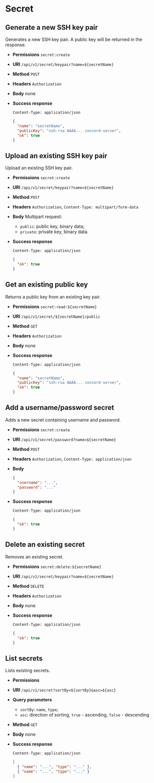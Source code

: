 # Secret

## Generate a new SSH key pair

Generates a new SSH key pair. A public key will be returned in the response.

* **Permissions** `secret:create`
* **URI** `/api/v1/secret/keypair?name=${secretName}`
* **Method** `POST`
* **Headers** `Authorization`
* **Body** none
* **Success response**
    ```
    Content-Type: application/json
    ```
    
    ```json
    {
      "name": "secretName",
      "publicKey": "ssh-rsa AAAA... concord-server",
      "ok": true
    }
    ```

## Upload an existing SSH key pair

Upload an existing SSH key pair.

* **Permissions** `secret:create`
* **URI** `/api/v1/secret/keypair?name=${secretName}`
* **Method** `POST`
* **Headers** `Authorization`, `Content-Type: multipart/form-data`
* **Body**
    Multipart request:
    - `public`: public key, binary data;
    - `private`: private key, binary data.
* **Success response**
    ```
    Content-Type: application/json
    ```
    
    ```json
    {
      "ok": true
    }
    ```

## Get an existing public key

Returns a public key from an existing key pair.

* **Permissions** `secret:read:${secretName}`
* **URI** `/api/v1/secret/${secretName}/public`
* **Method** `GET`
* **Headers** `Authorization`
* **Body**
    none
* **Success response**
    ```
    Content-Type: application/json
    ```
    
    ```json
    {
      "name": "secretName",
      "publicKey": "ssh-rsa AAAA... concord-server",
      "ok": true
    }
    ```
    
## Add a username/password secret

Adds a new secret containing username and password.

* **Permissions** `secret:create`
* **URI** `/api/v1/secret/password?name=${secretName}`
* **Method** `POST`
* **Headers** `Authorization`, `Content-Type: application/json`
* **Body**
    ```json
    {
      "username": "...",
      "password": "..."
    }
    ```
* **Success response**
    ```
    Content-Type: application/json
    ```
    
    ```json
    {
      "ok": true
    }
    ```

## Delete an existing secret

Removes an existing secret.

* **Permissions** `secret:delete:${secretName}`
* **URI** `/api/v1/secret/keypair?name=${secretName}`
* **Method** `DELETE`
* **Headers** `Authorization`
* **Body**
    none
* **Success response**
    ```
    Content-Type: application/json
    ```
    
    ```json
    {
      "ok": true
    }
    ```

## List secrets

Lists existing secrets.

* **Permissions**
* **URI** `/api/v1/secret?sortBy=${sortBy}&asc=${asc}`
* **Query parameters**
    - `sortBy`: `name`, `type`;
    - `asc`: direction of sorting, `true` - ascending, `false` - descending
* **Method** `GET`
* **Body**
    none
* **Success response**
    ```
    Content-Type: application/json
    ```
    
    ```json
    [
      { "name": "...", "type": "..." },
      { "name": "...", "type": "..." }
    ]
    ```